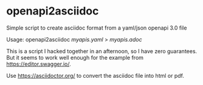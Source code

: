 # openapi2asciidoc
Simple script to create asciidoc format from a yaml/json openapi 3.0 file

Usage: openapi2asciidoc _myapis.yaml_ > _myapis.adoc_

This is a script I hacked together in an afternoon, so I have zero guarantees.  But it seems to work well enough for the example from https://editor.swagger.io/.

Use https://asciidoctor.org/ to convert the asciidoc file into html or pdf.
